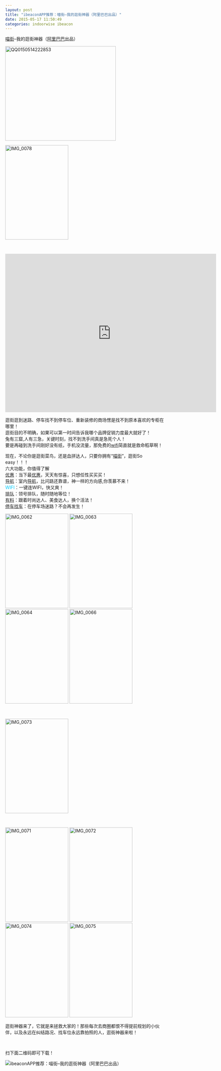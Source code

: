 ```yaml
---
layout: post
title: "ibeaconAPP推荐：喵街–我的逛街神器（阿里巴巴出品）"
date: 2015-05-17 11:50:49
categories: indoorwise ibeacon
---
```

<div class="asb asb-post asb-post-01"></div>
 
<p><a class="tag_link" href="http://www.ibeaconworld.cn/?tag=%e5%96%b5%e8%a1%97" target="_blank" title="查看关于 喵街 的文章">喵街</a>–我的逛街神器（<span style="color: #00ccff;"><a class="tag_link" href="http://www.ibeaconworld.cn/?tag=%e9%98%bf%e9%87%8c%e5%b7%b4%e5%b7%b4" target="_blank" title="查看关于 阿里巴巴 的文章">阿里巴巴</a></span>出品）</p>


<p><a href="http://www.ibeaconworld.cn/wp-content/uploads/2015/05/QQ0150514222853.jpg"><img alt="QQ0150514222853" class="alignnone size-medium wp-image-3215" height="300" src="http://www.ibeaconworld.cn/wp-content/uploads/2015/05/QQ0150514222853-351x300.jpg" width="351"/></a></p>


<p><a href="http://www.ibeaconworld.cn/wp-content/uploads/2015/05/IMG_0078.png"><img alt="IMG_0078" class="alignnone size-medium wp-image-3213" height="300" src="http://www.ibeaconworld.cn/wp-content/uploads/2015/05/IMG_0078-200x300.png" width="200"/></a></p>


<p> </p>


<p><iframe allowfullscreen="allowfullscreen" class="video_iframe" data-src="http://v.qq.com/iframe/player.html?vid=f0153lexmxh&amp;width=500&amp;height=375&amp;auto=0" frameborder="0" height="502.5" scrolling="no" src="http://v.qq.com/iframe/player.html?vid=f0153lexmxh&amp;width=670&amp;height=502.5&amp;auto=0&amp;encryptVer=6.0&amp;platform=61001&amp;cKey=NlLJvSwh9UrIZ7Qy2/FNEnR+bl33b9XL68A2i1bWDPIdLDztYWIfHQS4gw2Wtwlq" width="670"></iframe></p>


<p>逛街逛到迷路、停车找不到停车位、重新装修的商场愣是找不到原本喜欢的专柜在哪里！<br/>
逛街目的不明确，如果可以第一时间告诉我哪个品牌促销力度最大就好了！<br/>
兔有三窟,人有三急，关键时刻，找不到洗手间真是急死个人！<br/>
要是再碰到洗手间刚好没有纸，手机没流量，那免费的<a class="tag_link" href="http://www.ibeaconworld.cn/?tag=wifi" target="_blank" title="查看关于 wifi 的文章">wifi</a>简直就是救命稻草啊！</p>


<p>现在，不论你是逛街菜鸟，还是血拼达人，只要你拥有“<span style="color: #00ccff;"><a class="tag_link" href="http://www.ibeaconworld.cn/?tag=%e5%96%b5%e8%a1%97" target="_blank" title="查看关于 喵街 的文章">喵街</a></span>”，逛街So easy！！！<br/>
六大功能，你值得了解<br/>
<span style="color: #00ccff;"><a class="tag_link" href="http://www.ibeaconworld.cn/?tag=%e4%bc%98%e6%83%a0" target="_blank" title="查看关于 优惠 的文章">优惠</a></span>：当下最<a class="tag_link" href="http://www.ibeaconworld.cn/?tag=%e4%bc%98%e6%83%a0" target="_blank" title="查看关于 优惠 的文章">优惠</a>，天天有惊喜，只想任性买买买！<br/>
<span style="color: #00ccff;"><a class="tag_link" href="http://www.ibeaconworld.cn/?tag=%e5%af%bc%e8%88%aa" target="_blank" title="查看关于 导航 的文章">导航</a></span>：室内<a class="tag_link" href="http://www.ibeaconworld.cn/?tag=%e5%af%bc%e8%88%aa" target="_blank" title="查看关于 导航 的文章">导航</a>，比问路还靠谱，神一样的方向感,你羡慕不来！<br/>
<span style="color: #00ccff;">WIFI</span>：一键连WIFI，快又爽！<br/>
<span style="color: #00ccff;"><a class="tag_link" href="http://www.ibeaconworld.cn/?tag=%e6%8e%92%e9%98%9f" target="_blank" title="查看关于 排队 的文章">排队</a></span>：领号排队，随时随地等位！<br/>
<span style="color: #00ccff;"><a class="tag_link" href="http://www.ibeaconworld.cn/?tag=%e6%9c%89%e6%96%99" target="_blank" title="查看关于 有料 的文章">有料</a></span>：跟着时尚达人、美食达人，换个活法！<br/>
<span style="color: #00ccff;"><a class="tag_link" href="http://www.ibeaconworld.cn/?tag=%e5%81%9c%e8%bd%a6%e6%89%be%e8%bd%a6" target="_blank" title="查看关于 停车找车 的文章">停车找车</a></span>：在停车场迷路？不会再发生！</p>


<p><a href="http://www.ibeaconworld.cn/wp-content/uploads/2015/05/IMG_0062.png"><img alt="IMG_0062" class="alignnone size-medium wp-image-3200" height="300" src="http://www.ibeaconworld.cn/wp-content/uploads/2015/05/IMG_0062-200x300.png" width="200"/></a> <a href="http://www.ibeaconworld.cn/wp-content/uploads/2015/05/IMG_0063.png"><img alt="IMG_0063" class="alignnone size-medium wp-image-3201" height="300" src="http://www.ibeaconworld.cn/wp-content/uploads/2015/05/IMG_0063-200x300.png" width="200"/></a> <a href="http://www.ibeaconworld.cn/wp-content/uploads/2015/05/IMG_0064.png"><img alt="IMG_0064" class="alignnone size-medium wp-image-3202" height="300" src="http://www.ibeaconworld.cn/wp-content/uploads/2015/05/IMG_0064-200x300.png" width="200"/></a> <a href="http://www.ibeaconworld.cn/wp-content/uploads/2015/05/IMG_0066.png"><img alt="IMG_0066" class="alignnone size-medium wp-image-3204" height="300" src="http://www.ibeaconworld.cn/wp-content/uploads/2015/05/IMG_0066-200x300.png" width="200"/></a></p>


<p> </p>


<p><a href="http://www.ibeaconworld.cn/wp-content/uploads/2015/05/IMG_0073.png"><img alt="IMG_0073" class="alignnone size-medium wp-image-3210" height="300" src="http://www.ibeaconworld.cn/wp-content/uploads/2015/05/IMG_0073-200x300.png" width="200"/></a></p>


<p> </p>


<p><a href="http://www.ibeaconworld.cn/wp-content/uploads/2015/05/IMG_0071.png"><img alt="IMG_0071" class="alignnone size-medium wp-image-3208" height="300" src="http://www.ibeaconworld.cn/wp-content/uploads/2015/05/IMG_0071-200x300.png" width="200"/></a> <a href="http://www.ibeaconworld.cn/wp-content/uploads/2015/05/IMG_0072.png"><img alt="IMG_0072" class="alignnone size-medium wp-image-3209" height="300" src="http://www.ibeaconworld.cn/wp-content/uploads/2015/05/IMG_0072-200x300.png" width="200"/></a> <a href="http://www.ibeaconworld.cn/wp-content/uploads/2015/05/IMG_0074.png"><img alt="IMG_0074" class="alignnone size-medium wp-image-3211" height="300" src="http://www.ibeaconworld.cn/wp-content/uploads/2015/05/IMG_0074-200x300.png" width="200"/></a> <a href="http://www.ibeaconworld.cn/wp-content/uploads/2015/05/IMG_0075.png"><img alt="IMG_0075" class="alignnone size-medium wp-image-3212" height="300" src="http://www.ibeaconworld.cn/wp-content/uploads/2015/05/IMG_0075-200x300.png" width="200"/></a></p>


<p>逛街神器来了，它就是来拯救大家的！那些每次去商圈都恨不得提前规划的小伙伴，以及永远在纠结路况、找车位永远靠拍照的人，逛街神器来啦！</p>


<p> </p>


<p>扫下面二维码即可下载！</p>


<p><img alt="ibeaconAPP推荐：喵街–我的逛街神器（阿里巴巴出品）" class=" aligncenter" data-="" data-ratio="1" data-s="300,640" data-type="png" data-w="" src="http://mmbiz.qpic.cn/mmbiz/K5l9BeKQloo3Dhdn2MzichdtH22JKP99qoDqbwibs5h3ODrVjxsaTsx3vGbzlvUFXWjrj1rl0YhDlh7sNRyKIetQ/640?wx_fmt=png&amp;wxfrom=5" title="ibeaconAPP推荐：喵街–我的逛街神器（阿里巴巴出品）"/></p>


<p> </p>